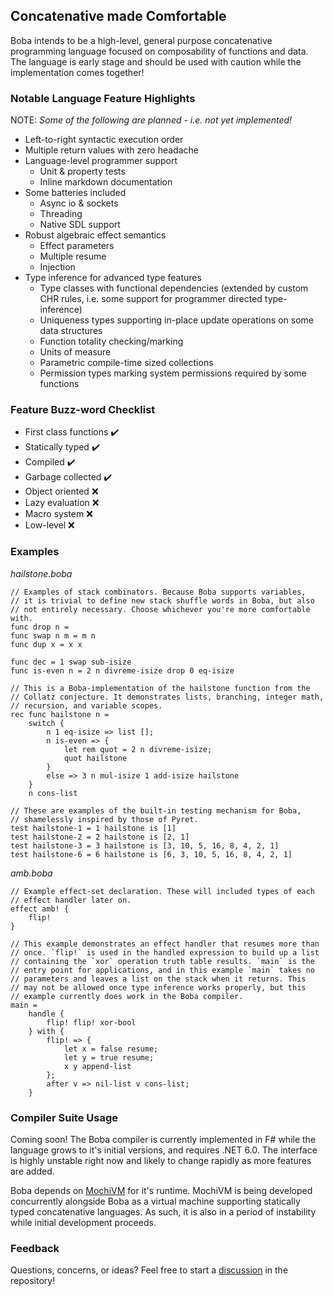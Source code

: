## Concatenative made Comfortable

Boba intends to be a high-level, general purpose concatenative programming language focused on composability of functions and data. The language is early stage and should be used with caution while the implementation comes together!

### Notable Language Feature Highlights

NOTE: *Some of the following are planned - i.e. not yet implemented!*

- Left-to-right syntactic execution order
- Multiple return values with zero headache
- Language-level programmer support
    - Unit & property tests
    - Inline markdown documentation
- Some batteries included
    - Async io & sockets
    - Threading
    - Native SDL support
- Robust algebraic effect semantics
    - Effect parameters
    - Multiple resume
    - Injection
- Type inference for advanced type features
    - Type classes with functional dependencies (extended by custom CHR rules, i.e. some support for programmer directed type-inference)
    - Uniqueness types supporting in-place update operations on some data structures
    - Function totality checking/marking
    - Units of measure
    - Parametric compile-time sized collections
    - Permission types marking system permissions required by some functions

### Feature Buzz-word Checklist

- First class functions ✔️
- Statically typed ✔️
- Compiled ✔️
- Garbage collected ✔️
- Object oriented ❌
- Lazy evaluation ❌
- Macro system ❌
- Low-level ❌

### Examples

*hailstone.boba*
```
// Examples of stack combinators. Because Boba supports variables,
// it is trivial to define new stack shuffle words in Boba, but also
// not entirely necessary. Choose whichever you're more comfortable with.
func drop n =
func swap n m = m n
func dup x = x x

func dec = 1 swap sub-isize
func is-even n = 2 n divreme-isize drop 0 eq-isize

// This is a Boba-implementation of the hailstone function from the
// Collatz conjecture. It demonstrates lists, branching, integer math,
// recursion, and variable scopes.
rec func hailstone n =
    switch {
        n 1 eq-isize => list [];
        n is-even => {
            let rem quot = 2 n divreme-isize;
            quot hailstone
        }
        else => 3 n mul-isize 1 add-isize hailstone
    }
    n cons-list

// These are examples of the built-in testing mechanism for Boba,
// shamelessly inspired by those of Pyret.
test hailstone-1 = 1 hailstone is [1]
test hailstone-2 = 2 hailstone is [2, 1]
test hailstone-3 = 3 hailstone is [3, 10, 5, 16, 8, 4, 2, 1]
test hailstone-6 = 6 hailstone is [6, 3, 10, 5, 16, 8, 4, 2, 1]
```

*amb.boba*
```
// Example effect-set declaration. These will included types of each
// effect handler later on.
effect amb! {
    flip!
}

// This example demonstrates an effect handler that resumes more than
// once. `flip!` is used in the handled expression to build up a list
// containing the `xor` operation truth table results. `main` is the
// entry point for applications, and in this example `main` takes no
// parameters and leaves a list on the stack when it returns. This
// may not be allowed once type inference works properly, but this
// example currently does work in the Boba compiler.
main =
    handle {
        flip! flip! xor-bool
    } with {
        flip! => {
            let x = false resume;
            let y = true resume;
            x y append-list
        };
        after v => nil-list v cons-list;
    }
```

### Compiler Suite Usage

Coming soon! The Boba compiler is currently implemented in F# while the language grows to it's initial versions, and requires .NET 6.0. The interface is highly unstable right now and likely to change rapidly as more features are added.

Boba depends on [MochiVM](https://github.com/robertkleffner/MochiVM) for it's runtime. MochiVM is being developed concurrently alongside Boba as a virtual machine supporting statically typed concatenative languages. As such, it is also in a period of instability while initial development proceeds.

### Feedback

Questions, concerns, or ideas? Feel free to start a [discussion](https://github.com/robertkleffner/boba/discussions) in the repository!
